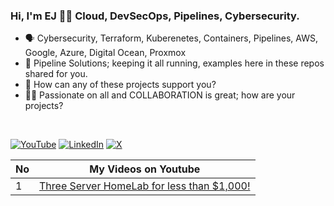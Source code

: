 ### Hi, I'm EJ 👋🏻  **Cloud, DevSecOps, Pipelines, Cybersecurity.**
- 🗣 Cybersecurity, Terraform, Kuberenetes, Containers, Pipelines, AWS, Google, Azure, Digital Ocean, Proxmox 
- 🚀 Pipeline Solutions; keeping it all running, examples here in these repos shared for you.
- 📲 How can any of these projects support you?
- 🤝🏻 Passionate on all and COLLABORATION is great; how are your projects?
<br>

[![YouTube](https://img.shields.io/badge/YouTube-FF0000?style=for-the-badge&logo=youtube&logoColor=white)](https://youtube.com/@EJBest-DevSecOps)
[![LinkedIn](https://img.shields.io/badge/LinkedIn-0077B5?style=for-the-badge&logo=linkedin&logoColor=white)](https://linkedin.com/in/ejbest)
[![X](https://img.shields.io/badge/X-000000?style=for-the-badge&logo=x&logoColor=white)](https://x.com/ejbest_ontarget)

| No  | My Videos on Youtube |
| --- | ----------- |
| 1 | [Three Server HomeLab for less than $1,000!](https://www.youtube.com/watch?v=4thPO2f_GkY)



